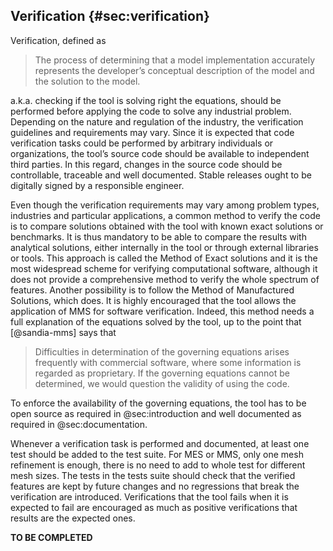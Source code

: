 ## Verification {#sec:verification}

Verification, defined as

>  The process of determining that a model implementation accurately represents the developer’s conceptual description of the model and the solution to the model.

a.k.a. checking if the tool is solving right the equations, should be performed before applying the code to solve any industrial problem. Depending on the nature and regulation of the industry, the verification guidelines and requirements may vary. Since it is expected that code verification tasks could be performed by arbitrary individuals or organizations, the tool’s source code should be available to independent third parties. In this regard, changes in the source code should be controllable, traceable and well documented.
Stable releases ought to be digitally signed by a responsible engineer.

Even though the verification requirements may vary among problem types, industries and particular applications, a common method to verify the code is to compare solutions obtained with the tool with known exact solutions or benchmarks. It is thus mandatory to be able to compare the results with analytical solutions, either internally in the tool or through external libraries or tools. This approach is called the Method of Exact solutions and it is the most widespread scheme for verifying computational software, although it does not provide a comprehensive method to verify the whole spectrum of features. Another possibility is to follow the Method of Manufactured Solutions, which does. It is highly encouraged that the tool allows the application of MMS for software verification. Indeed, this method needs a full explanation of the equations solved by the tool, up to the point that [@sandia-mms] says that

> Difficulties in determination of the governing equations arises frequently with
> commercial software, where some information is regarded as proprietary.
> If the governing equations cannot be determined, we would question the validity of using the code.

To enforce the availability of the governing equations, the tool has to be open source as required in @sec:introduction and well documented as required in @sec:documentation.



Whenever a verification task is performed and documented, at least one test should be added to the test suite. For MES or MMS, only one mesh refinement is enough, there is no need to add to whole test for different mesh sizes. The tests in the tests suite should check that the verified features are kept by future changes and no regressions that break the verification are introduced. Verifications that the tool fails when it is expected to fail are encouraged as much as positive verifications that results are the expected ones.

**TO BE COMPLETED**
